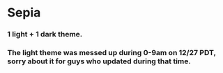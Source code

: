 # Sepia

### 1 light + 1 dark theme.

### The light theme was messed up during 0-9am on 12/27 PDT, sorry about it for guys who updated during that time.
